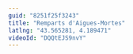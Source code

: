 ```yaml
---
guid: "8251f25f3243"
title: "Remparts d'Aigues-Mortes"
latlng: "43.565281, 4.189471"
videoId: "DQQtEJS9nvY" 
---
```

